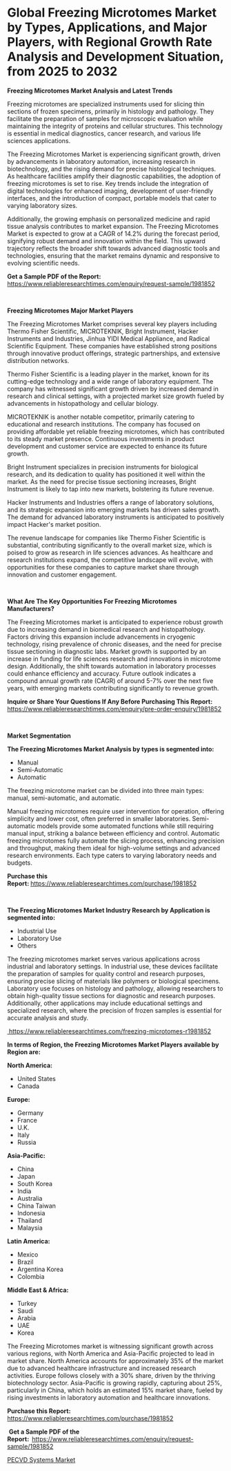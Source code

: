 <p><h1>Global Freezing Microtomes Market by Types, Applications, and Major Players, with Regional Growth Rate Analysis and Development Situation, from 2025 to 2032</h1></p><p><strong>Freezing Microtomes Market Analysis and Latest Trends</strong></p>
<p><p>Freezing microtomes are specialized instruments used for slicing thin sections of frozen specimens, primarily in histology and pathology. They facilitate the preparation of samples for microscopic evaluation while maintaining the integrity of proteins and cellular structures. This technology is essential in medical diagnostics, cancer research, and various life sciences applications.</p><p>The Freezing Microtomes Market is experiencing significant growth, driven by advancements in laboratory automation, increasing research in biotechnology, and the rising demand for precise histological techniques. As healthcare facilities amplify their diagnostic capabilities, the adoption of freezing microtomes is set to rise. Key trends include the integration of digital technologies for enhanced imaging, development of user-friendly interfaces, and the introduction of compact, portable models that cater to varying laboratory sizes.</p><p>Additionally, the growing emphasis on personalized medicine and rapid tissue analysis contributes to market expansion. The Freezing Microtomes Market is expected to grow at a CAGR of 14.2% during the forecast period, signifying robust demand and innovation within the field. This upward trajectory reflects the broader shift towards advanced diagnostic tools and technologies, ensuring that the market remains dynamic and responsive to evolving scientific needs.</p></p>
<p><strong>Get a Sample PDF of the Report:&nbsp;</strong> <a href="https://www.reliableresearchtimes.com/enquiry/request-sample/1981852?utm_campaign=2570&utm_medium=2&utm_source=Github&utm_content=ia&utm_term=20022025&utm_id=freezing-microtomes">https://www.reliableresearchtimes.com/enquiry/request-sample/1981852</a></p>
<p>&nbsp;</p>
<p><strong>Freezing Microtomes Major Market Players</strong></p>
<p><p>The Freezing Microtomes Market comprises several key players including Thermo Fisher Scientific, MICROTEKNIK, Bright Instrument, Hacker Instruments and Industries, Jinhua YIDI Medical Appliance, and Radical Scientific Equipment. These companies have established strong positions through innovative product offerings, strategic partnerships, and extensive distribution networks.</p><p>Thermo Fisher Scientific is a leading player in the market, known for its cutting-edge technology and a wide range of laboratory equipment. The company has witnessed significant growth driven by increased demand in research and clinical settings, with a projected market size growth fueled by advancements in histopathology and cellular biology.</p><p>MICROTEKNIK is another notable competitor, primarily catering to educational and research institutions. The company has focused on providing affordable yet reliable freezing microtomes, which has contributed to its steady market presence. Continuous investments in product development and customer service are expected to enhance its future growth.</p><p>Bright Instrument specializes in precision instruments for biological research, and its dedication to quality has positioned it well within the market. As the need for precise tissue sectioning increases, Bright Instrument is likely to tap into new markets, bolstering its future revenue.</p><p>Hacker Instruments and Industries offers a range of laboratory solutions, and its strategic expansion into emerging markets has driven sales growth. The demand for advanced laboratory instruments is anticipated to positively impact Hacker's market position.</p><p>The revenue landscape for companies like Thermo Fisher Scientific is substantial, contributing significantly to the overall market size, which is poised to grow as research in life sciences advances. As healthcare and research institutions expand, the competitive landscape will evolve, with opportunities for these companies to capture market share through innovation and customer engagement.</p></p>
<p>&nbsp;</p>
<p><strong>What Are The Key Opportunities For Freezing Microtomes Manufacturers?</strong></p>
<p><p>The Freezing Microtomes market is anticipated to experience robust growth due to increasing demand in biomedical research and histopathology. Factors driving this expansion include advancements in cryogenic technology, rising prevalence of chronic diseases, and the need for precise tissue sectioning in diagnostic labs. Market growth is supported by an increase in funding for life sciences research and innovations in microtome design. Additionally, the shift towards automation in laboratory processes could enhance efficiency and accuracy. Future outlook indicates a compound annual growth rate (CAGR) of around 5-7% over the next five years, with emerging markets contributing significantly to revenue growth.</p></p>
<p><strong>Inquire or Share Your Questions If Any Before Purchasing This Report:</strong> <a href="https://www.reliableresearchtimes.com/enquiry/pre-order-enquiry/1981852?utm_campaign=2570&utm_medium=2&utm_source=Github&utm_content=ia&utm_term=20022025&utm_id=freezing-microtomes">https://www.reliableresearchtimes.com/enquiry/pre-order-enquiry/1981852</a></p>
<p>&nbsp;</p>
<p><strong>Market Segmentation</strong></p>
<p><strong>The Freezing Microtomes Market Analysis by types is segmented into:</strong></p>
<p><ul><li>Manual</li><li>Semi-Automatic</li><li>Automatic</li></ul></p>
<p><p>The freezing microtome market can be divided into three main types: manual, semi-automatic, and automatic. </p><p>Manual freezing microtomes require user intervention for operation, offering simplicity and lower cost, often preferred in smaller laboratories. Semi-automatic models provide some automated functions while still requiring manual input, striking a balance between efficiency and control. Automatic freezing microtomes fully automate the slicing process, enhancing precision and throughput, making them ideal for high-volume settings and advanced research environments. Each type caters to varying laboratory needs and budgets.</p></p>
<p><strong>Purchase this Report:&nbsp;</strong><a href="https://www.reliableresearchtimes.com/purchase/1981852?utm_campaign=2570&utm_medium=2&utm_source=Github&utm_content=ia&utm_term=20022025&utm_id=freezing-microtomes">https://www.reliableresearchtimes.com/purchase/1981852</a></p>
<p>&nbsp;</p>
<p><strong>The Freezing Microtomes Market Industry Research by Application is segmented into:</strong></p>
<p><ul><li>Industrial Use</li><li>Laboratory Use</li><li>Others</li></ul></p>
<p><p>The freezing microtomes market serves various applications across industrial and laboratory settings. In industrial use, these devices facilitate the preparation of samples for quality control and research purposes, ensuring precise slicing of materials like polymers or biological specimens. Laboratory use focuses on histology and pathology, allowing researchers to obtain high-quality tissue sections for diagnostic and research purposes. Additionally, other applications may include educational settings and specialized research, where the precision of frozen samples is essential for accurate analysis and study.</p></p>
<p><a href="https://www.reliableresearchtimes.com/freezing-microtomes-r1981852?utm_campaign=2570&utm_medium=2&utm_source=Github&utm_content=ia&utm_term=20022025&utm_id=freezing-microtomes">&nbsp;https://www.reliableresearchtimes.com/freezing-microtomes-r1981852</a></p>
<p><strong>In terms of Region, the Freezing Microtomes Market Players available by Region are:</strong></p>
<p>
    <p> <strong> North America: </strong>
        <ul>
            <li>United States</li>
            <li>Canada</li>
        </ul>
        </p> 
    <p> <strong> Europe: </strong>
        <ul>
            <li>Germany</li>
            <li>France</li>
            <li>U.K.</li>
            <li>Italy</li>
            <li>Russia</li>
        </ul>
        </p> 
    <p> <strong> Asia-Pacific: </strong>
        <ul>
            <li>China</li>
            <li>Japan</li>
            <li>South Korea</li>
            <li>India</li>
            <li>Australia</li>
            <li>China Taiwan</li>
            <li>Indonesia</li>
            <li>Thailand</li>
            <li>Malaysia</li>
        </ul>
        </p> 
    <p> <strong> Latin America: </strong>
        <ul>
            <li>Mexico</li>
            <li>Brazil</li>
            <li>Argentina Korea</li>
            <li>Colombia</li>
        </ul>
        </p> 
    <p> <strong> Middle East & Africa: </strong>
        <ul>
            <li>Turkey</li>
            <li>Saudi</li>
            <li>Arabia</li>
            <li>UAE</li>
            <li>Korea</li>
        </ul>
    </p>
    </p>
<p><p>The Freezing Microtomes market is witnessing significant growth across various regions, with North America and Asia-Pacific projected to lead in market share. North America accounts for approximately 35% of the market due to advanced healthcare infrastructure and increased research activities. Europe follows closely with a 30% share, driven by the thriving biotechnology sector. Asia-Pacific is growing rapidly, capturing about 25%, particularly in China, which holds an estimated 15% market share, fueled by rising investments in laboratory automation and healthcare innovations.</p></p>
<p><strong>Purchase this Report: </strong><a href="https://www.reliableresearchtimes.com/purchase/1981852?utm_campaign=2570&utm_medium=2&utm_source=Github&utm_content=ia&utm_term=20022025&utm_id=freezing-microtomes">https://www.reliableresearchtimes.com/purchase/1981852</a></p>
<p>&nbsp;<strong>Get a Sample PDF of the Report:&nbsp;&nbsp;</strong><a href="https://www.reliableresearchtimes.com/enquiry/request-sample/1981852?utm_campaign=2570&utm_medium=2&utm_source=Github&utm_content=ia&utm_term=20022025&utm_id=freezing-microtomes">https://www.reliableresearchtimes.com/enquiry/request-sample/1981852</a></p>
<p><strong></strong></p>
<p><p><a href="https://github.com/antonioc6hal/Market-Research-Report-List-1/blob/main/pecvd-systems-market.md?utm_campaign=2570&utm_medium=2&utm_source=Github&utm_content=ia&utm_term=20022025&utm_id=freezing-microtomes">PECVD Systems Market</a></p></p>